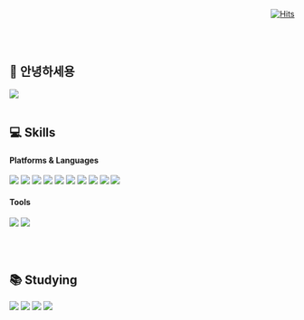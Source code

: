<div align="right">
  
[![Hits](https://hits.seeyoufarm.com/api/count/incr/badge.svg?url=https%3A%2F%2Fhttps%2F%2Fgithub.com%2Fsixxbk%2Fhit-counter&count_bg=%23C2E0AC&title_bg=%23A6A6A6&icon=github.svg&icon_color=%23FFFFFF&title=hits&edge_flat=false)](https://hits.seeyoufarm.com)

</div>


<br/>
<br/>

## :penguin: 안녕하세용
<img src="https://img.shields.io/badge/Velog-20C997?style=flat-square&logo=velog&logoColor=white"/>


<br/>
<br/>

## :computer: Skills

#### Platforms & Languages
<img src="https://img.shields.io/badge/java-007396?style=flat-square&logo=java&logoColor=white"> <img src="https://img.shields.io/badge/jquery-0769AD?style=flat-square&logo=jquery&logoColor=white">
<img src="https://img.shields.io/badge/oracle-F80000?style=flat-square&logo=oracle&logoColor=white"> 
<img src="https://img.shields.io/badge/spring-6DB33F?style=flat-square&logo=spring&logoColor=white"> 
<img src="https://img.shields.io/badge/bootstrap-7952B3?style=flat-square&logo=bootstrap&logoColor=white">
<img src="https://img.shields.io/badge/linux-FCC624?style=flat-square&logo=linux&logoColor=black">
<img src="https://img.shields.io/badge/apache tomcat-F8DC75?style=flat-square&logo=apachetomcat&logoColor=white">
<img src="https://img.shields.io/badge/html-E34F26?style=flat-square&logo=html5&logoColor=white">
<img src="https://img.shields.io/badge/css-1572B6?style=flat-square&logo=css3&logoColor=white">
<img src="https://img.shields.io/badge/JavaScript-F7DF1E?style=flat-square&logo=javascript&logoColor=black"/>

#### Tools

<img src="https://img.shields.io/badge/github-181717?style=flat-square&logo=github&logoColor=white"> <img src="https://img.shields.io/badge/Postman-FF6C37?style=flat-square&logo=Postman&logoColor=white"/>

<br/>
<br/>

## :books: Studying

<img src="https://img.shields.io/badge/Vue.js-4FC08D?style=flat-square&logo=Vue.js&logoColor=white"/> <img src="https://img.shields.io/badge/Nuxt.js-00DC82?style=flat-square&logo=Nuxt.js&logoColor=white"/>
<img src="https://img.shields.io/badge/MySQL-4479A1?style=flat-square&logo=MySQL&logoColor=white"/>
<img src="https://img.shields.io/badge/Docker-2496ED?style=flat-square&logo=Docker&logoColor=white"/>
